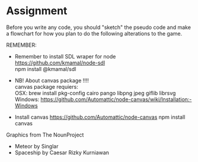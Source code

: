 # Assignment
Before you write any code, you should "sketch" the pseudo code and make a flowchart for how you plan to do the following alterations to the game.

REMEMBER:

- Remember to install SDL wraper for node  
https://github.com/kmamal/node-sdl  
npm install @kmamal/sdl  

- NB! About canvas package !!!!  
canvas package requiers:  
OSX: brew install pkg-config cairo pango libpng jpeg giflib librsvg 
Windows: https://github.com/Automattic/node-canvas/wiki/Installation:-Windows  

- Install canvas
https://github.com/Automattic/node-canvas 
npm install canvas




Graphics from The NounProject  
- Meteor by Singlar
- Spaceship by Caesar Rizky Kurniawan
